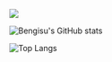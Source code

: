 

![](https://komarev.com/ghpvc/?username=bengisu-sahin&color=yellowgreen)

![Bengisu's GitHub stats](https://github-readme-stats.vercel.app/api?username=bengisu-sahin&show_icons=true&theme=dracula)

 ![Top Langs](https://github-readme-stats.vercel.app/api/top-langs/?username=bengisu-sahin&hide=javascript,css,scss,html&theme=dracula)


